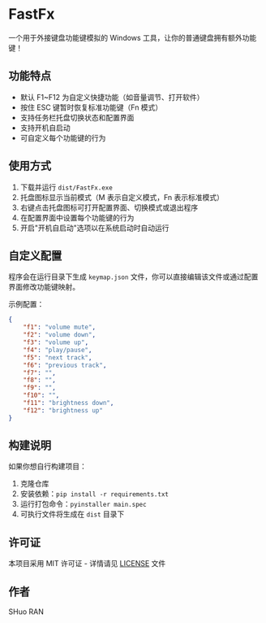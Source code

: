 # FastFx

一个用于外接键盘功能键模拟的 Windows 工具，让你的普通键盘拥有额外功能键！

## 功能特点

- 默认 F1~F12 为自定义快捷功能（如音量调节、打开软件）
- 按住 ESC 键暂时恢复标准功能键（Fn 模式）
- 支持任务栏托盘切换状态和配置界面
- 支持开机自启动
- 可自定义每个功能键的行为

## 使用方式

1. 下载并运行 `dist/FastFx.exe`
2. 托盘图标显示当前模式（M 表示自定义模式，Fn 表示标准模式）
3. 右键点击托盘图标可打开配置界面、切换模式或退出程序
4. 在配置界面中设置每个功能键的行为
5. 开启"开机自启动"选项以在系统启动时自动运行

## 自定义配置

程序会在运行目录下生成 `keymap.json` 文件，你可以直接编辑该文件或通过配置界面修改功能键映射。

示例配置：
```json
{
    "f1": "volume mute",
    "f2": "volume down",
    "f3": "volume up",
    "f4": "play/pause",
    "f5": "next track",
    "f6": "previous track",
    "f7": "",
    "f8": "",
    "f9": "",
    "f10": "",
    "f11": "brightness down",
    "f12": "brightness up"
}
```

## 构建说明

如果你想自行构建项目：

1. 克隆仓库
2. 安装依赖：`pip install -r requirements.txt`
3. 运行打包命令：`pyinstaller main.spec`
4. 可执行文件将生成在 `dist` 目录下

## 许可证

本项目采用 MIT 许可证 - 详情请见 [LICENSE](LICENSE) 文件

## 作者

SHuo RAN